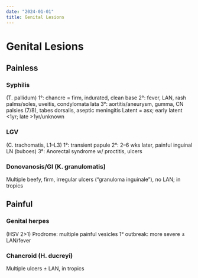 ```yaml
---
date: "2024-01-01"
title: Genital Lesions
---
```


# Genital Lesions

## Painless
### Syphilis
(T. pallidum)
1°: chancre = firm, indurated, clean base
2°: fever, LAN, rash palms/soles, uveitis, condylomata lata
3°: aortitis/aneurysm, gumma, CN palsies (7/8), tabes dorsalis, aseptic meningitis
Latent = asx; early latent <1yr; late >1yr/unknown
### LGV
(C. trachomatis, L1–L3)
1°: transient papule
2°: 2–6 wks later, painful inguinal LN (buboes)
3°: Anorectal syndrome w/ proctitis, ulcers
### Donovanosis/GI (K. granulomatis)
Multiple beefy, firm, irregular ulcers (“granuloma inguinale”), no LAN; in tropics
## Painful
### Genital herpes
(HSV 2>1)
Prodrome: multiple painful vesicles
1° outbreak: more severe ± LAN/fever
### Chancroid (H. ducreyi)
Multiple ulcers ± LAN, in tropics
